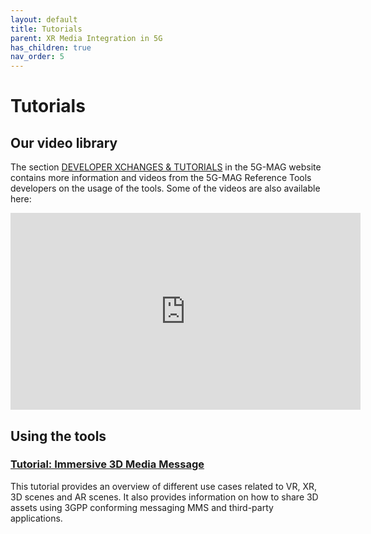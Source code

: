 ```yaml
---
layout: default
title: Tutorials
parent: XR Media Integration in 5G
has_children: true
nav_order: 5
---
```


# Tutorials

## Our video library

The section [DEVELOPER XCHANGES & TUTORIALS](https://www.5g-mag.com/tutorials) in the 5G-MAG website contains more
information and videos from the 5G-MAG Reference Tools developers on the usage of the tools. Some of the videos are also
available here:

<iframe width="560" height="315" src="https://www.youtube.com/embed/videoseries?si=7CWeDSSgjwq_HJrD&amp;list=PLFqKJZ78_IWVk0_h1oeizy9IZ0DmOUXkA" title="YouTube video player" frameborder="0" allow="accelerometer; autoplay; clipboard-write; encrypted-media; gyroscope; picture-in-picture; web-share" referrerpolicy="strict-origin-when-cross-origin" allowfullscreen></iframe>

## Using the tools

### [Tutorial: Immersive 3D Media Message](./tutorials/immersive-3d-media-message.html)

This tutorial provides an overview of different use cases related to VR, XR, 3D scenes and AR scenes. It also
provides information on how to share 3D assets using 3GPP conforming messaging MMS and third-party applications.
